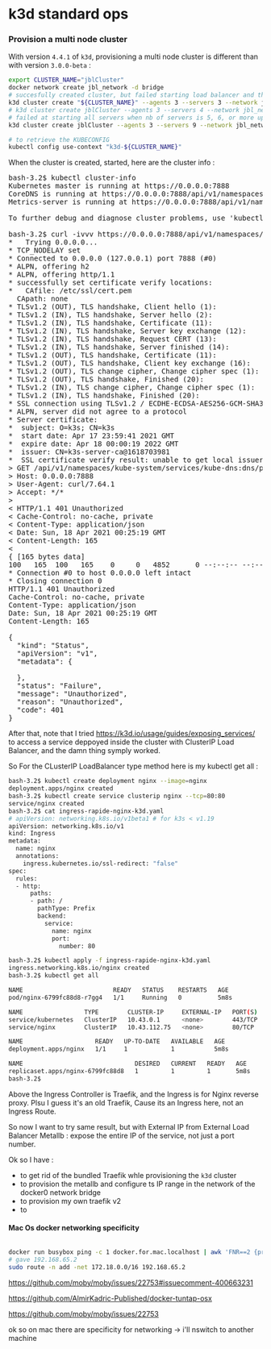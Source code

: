 # k3d standard ops

### Provision a multi node cluster

With version `4.4.1` of `k3d`, provisioning a multi node cluster is different than with version `3.0.0-beta` :

```bash
export CLUSTER_NAME="jblCluster"
docker network create jbl_network -d bridge
# succesfully created cluster, but failed starting load balancer and third agent :
k3d cluster create "${CLUSTER_NAME}" --agents 3 --servers 3 --network jbl_network  -p 8080:80@agent[0] -p 8081:80@agent[1] -p 8090:8090@server[0]  -p 8091:8090@server[1] --api-port 0.0.0.0:7888
# k3d cluster create jblCluster --agents 3 --servers 4 --network jbl_network  -p 8080:80@agent[0] -p 8081:80@agent[1] -p 8090:8090@server[0]  -p 8091:8090@server[1] --api-port 0.0.0.0:7888
# failed at starting all servers when nb of servers is 5, 6, or more up to 9, with 3 agents, and failed at creating cluster at all
k3d cluster create jblCluster --agents 3 --servers 9 --network jbl_network  -p 8080:80@agent[0] -p 8081:80@agent[1] -p 8090:8090@server[0]  -p 8091:8090@server[1] --api-port 0.0.0.0:7888

# to retrieve the KUBECONFIG
kubectl config use-context "k3d-${CLUSTER_NAME}"
```

When the cluster is created, started, here are the cluster info :

<pre>
bash-3.2$ kubectl cluster-info
Kubernetes master is running at https://0.0.0.0:7888
CoreDNS is running at https://0.0.0.0:7888/api/v1/namespaces/kube-system/services/kube-dns:dns/proxy
Metrics-server is running at https://0.0.0.0:7888/api/v1/namespaces/kube-system/services/https:metrics-server:/proxy

To further debug and diagnose cluster problems, use 'kubectl cluster-info dump'.

bash-3.2$ curl -ivvv https://0.0.0.0:7888/api/v1/namespaces/kube-system/services/kube-dns:dns/proxy --insecure
*   Trying 0.0.0.0...
* TCP_NODELAY set
* Connected to 0.0.0.0 (127.0.0.1) port 7888 (#0)
* ALPN, offering h2
* ALPN, offering http/1.1
* successfully set certificate verify locations:
*   CAfile: /etc/ssl/cert.pem
  CApath: none
* TLSv1.2 (OUT), TLS handshake, Client hello (1):
* TLSv1.2 (IN), TLS handshake, Server hello (2):
* TLSv1.2 (IN), TLS handshake, Certificate (11):
* TLSv1.2 (IN), TLS handshake, Server key exchange (12):
* TLSv1.2 (IN), TLS handshake, Request CERT (13):
* TLSv1.2 (IN), TLS handshake, Server finished (14):
* TLSv1.2 (OUT), TLS handshake, Certificate (11):
* TLSv1.2 (OUT), TLS handshake, Client key exchange (16):
* TLSv1.2 (OUT), TLS change cipher, Change cipher spec (1):
* TLSv1.2 (OUT), TLS handshake, Finished (20):
* TLSv1.2 (IN), TLS change cipher, Change cipher spec (1):
* TLSv1.2 (IN), TLS handshake, Finished (20):
* SSL connection using TLSv1.2 / ECDHE-ECDSA-AES256-GCM-SHA384
* ALPN, server did not agree to a protocol
* Server certificate:
*  subject: O=k3s; CN=k3s
*  start date: Apr 17 23:59:41 2021 GMT
*  expire date: Apr 18 00:00:19 2022 GMT
*  issuer: CN=k3s-server-ca@1618703981
*  SSL certificate verify result: unable to get local issuer certificate (20), continuing anyway.
> GET /api/v1/namespaces/kube-system/services/kube-dns:dns/proxy HTTP/1.1
> Host: 0.0.0.0:7888
> User-Agent: curl/7.64.1
> Accept: */*
>
< HTTP/1.1 401 Unauthorized
< Cache-Control: no-cache, private
< Content-Type: application/json
< Date: Sun, 18 Apr 2021 00:25:19 GMT
< Content-Length: 165
<
{ [165 bytes data]
100   165  100   165    0     0   4852      0 --:--:-- --:--:-- --:--:--  4852
* Connection #0 to host 0.0.0.0 left intact
* Closing connection 0
HTTP/1.1 401 Unauthorized
Cache-Control: no-cache, private
Content-Type: application/json
Date: Sun, 18 Apr 2021 00:25:19 GMT
Content-Length: 165

{
  "kind": "Status",
  "apiVersion": "v1",
  "metadata": {

  },
  "status": "Failure",
  "message": "Unauthorized",
  "reason": "Unauthorized",
  "code": 401
}
</pre>


After that, note that I tried https://k3d.io/usage/guides/exposing_services/ to access a service deppoyed inside the cluster with ClusterIP Load Balancer, and the damn thing symply worked.

So For the CLusterIP LoadBalancer type method here is my kubectl get all :

```bash
bash-3.2$ kubectl create deployment nginx --image=nginx
deployment.apps/nginx created
bash-3.2$ kubectl create service clusterip nginx --tcp=80:80
service/nginx created
bash-3.2$ cat ingress-rapide-nginx-k3d.yaml
# apiVersion: networking.k8s.io/v1beta1 # for k3s < v1.19
apiVersion: networking.k8s.io/v1
kind: Ingress
metadata:
  name: nginx
  annotations:
    ingress.kubernetes.io/ssl-redirect: "false"
spec:
  rules:
  - http:
      paths:
      - path: /
        pathType: Prefix
        backend:
          service:
            name: nginx
            port:
              number: 80

bash-3.2$ kubectl apply -f ingress-rapide-nginx-k3d.yaml
ingress.networking.k8s.io/nginx created
bash-3.2$ kubectl get all

NAME                         READY   STATUS    RESTARTS   AGE
pod/nginx-6799fc88d8-r7gg4   1/1     Running   0          5m8s

NAME                 TYPE        CLUSTER-IP     EXTERNAL-IP   PORT(S)   AGE
service/kubernetes   ClusterIP   10.43.0.1      <none>        443/TCP   8m22s
service/nginx        ClusterIP   10.43.112.75   <none>        80/TCP    4m55s

NAME                    READY   UP-TO-DATE   AVAILABLE   AGE
deployment.apps/nginx   1/1     1            1           5m8s

NAME                               DESIRED   CURRENT   READY   AGE
replicaset.apps/nginx-6799fc88d8   1         1         1       5m8s
bash-3.2$
```

Above the Ingress Controller is Traefik, and the Ingress is for Nginx reverse proxy. Plsu I guess it's an old Traefik, Cause its an Ingress here, not an Ingress Route.

So now I want to try same result, but with External IP from External Load Balancer Metallb : expose the entire IP of the service, not just a port number.


Ok so I have :
* to get rid of the bundled Traefik whle provisioning the `k3d` cluster
* to provision the metallb and configure ts IP range in the network of the docker0 network bridge
* to provision my own traefik v2
* to


#### Mac Os docker networking specificity

```bash

docker run busybox ping -c 1 docker.for.mac.localhost | awk 'FNR==2 {print $4}' | sed s'/.$//'
# gave 192.168.65.2
sudo route -n add -net 172.18.0.0/16 192.168.65.2

```


https://github.com/moby/moby/issues/22753#issuecomment-400663231

https://github.com/AlmirKadric-Published/docker-tuntap-osx

https://github.com/moby/moby/issues/22753

ok so on mac there are specificity for networking -> i'll nswitch to another machine
